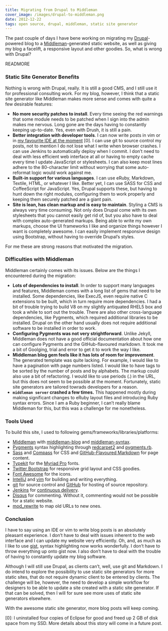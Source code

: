 ```yaml
---
title: Migrating from Drupal to Middleman
cover_image: /images/drupal-to-middleman.png
date: 2012-12-22
tags: open source, drupal, middleman, static site generator
---
```

The past couple of days I have bene working on migrating my
[Drupal](http://drupal.org)-powered blog to a
[Middleman](http://middlemanapp.com)-generated static website, as well as giving
my blog a facelift, a responsive layout and other goodies. So, what is wrong
with Drupal?

READMORE

### Static Site Generator Benefits

Nothing is wrong with Drupal, really. It is still a good CMS, and I still use
it for professional consulting work. For my blog, however, I think that a static
site generator like Middleman makes more sense and comes with quite a few
desirable features:

* **No more security patches to install**. Every time seeing the red warnings
  that some module needs to be patched when I sign into the admin makes me
  nervous. Long gone are the days having to constantly keeping up-to-date.
  Yes, even with Drush, it is still a pain.
* **Better integration with developer tools**. I can now write posts in vim or
  in [my favourite IDE at the moment](http://www.jetbrains.com/idea/) [0]. I can
  use git to source control my posts, not to mention I do not lose what I write
  when browser crashes. I can use Jenkins to automatically deploy when I commit.
  I don’t need to deal with less efficient web interface at all or having to
  empty cache every time I update JavaScript or stylesheets. I can also keep
  most lines adhere to the 80-character limit without worrying that some
  auto-reformat logic would work against me.
* **Built-in support for various languages**. I can use eRuby, Markdown,
  Textile, HTML, or whatever I like. Better yet, I can use SASS for CSS and
  CoffeeScript for JavaScript. Yes, Drupal supports these, but having to hunt
  down the right modules, configuring them to work properly and keeping them
  securely patched are a giant pain.
* **Site is lean, has clean markup and is easy to maintain**. Styling a CMS is
  always very time consuming. Not only does Drupal come with its own
  stylesheets that you cannot easily get rid of, but you also have to deal with
  complex auto-generated markups. Being able to write my own markups, choose the
  UI frameworks I like and organize things however I want is completely awesome.
  I can easily implement responsive design using Bootstrap, without having to
  override Drupal’s styles.

For me these are strong reasons that motivated the migration.

### Difficulties with Middleman

Middleman certainly comes with its issues. Below are the things I encountered
during the migration:

* **Lots of dependencies to install**. In order to support many languages and
  features, Middleman comes with a long list of gems that need to be installed.
  Some dependencies, like ExecJS, even require native C extensions to be built,
  which in turn require more dependencies. I had a bit of trouble trying to
  build V8 on my slightly antiquated RHEL5 box and took a while to sort out the
  trouble. There are also other cross-language dependencies, like Pygments,
  which required additional libraries to be installed. Drupal on the other hand
  usually does not require additional software to be installed in order to work.
* **Configuring Pygments was not very strightforward**. Unlike Jekyll, Middleman
  does not have a good official documentation about how one can configure
  Pygments and the GitHub-flavoured markdown. It took me a bit of Goolging,
  trial and error to get it to work the way I like.
* **Middleman blog gem feels like it has lots of room for improvement**. The
  generated template was quite lacking. For example, I would like to have a
  pagination with page numbers listed. I would like to have tags to be sorted by
  the number of posts and by alphabets. The markup could also use a bit of
  refactoring. I would like to use periods (.) in the URL, but this does not
  seem to be possible at the moment. Fortunately, static site generators are
  tailored towrads developers for a reason.
* **`middleman server` crashed a few times.** This happened mostly during making
  significant changes to eRuby layout files and introducing Ruby syntax errors.
  Since I am a Ruby beginner, I can’t really blame Middleman for this, but this
  was a challenge for me nonetheless.

### Tools Used

To build this site, I used to following gems/frameworks/libraries/platforms:

* [Middleman](http://middlemanapp.com) with
  [middleman-blog](https://github.com/middleman/middleman-blog) and
  [middleman-syntax](https://github.com/middleman/middleman-syntax).
* [Pygments](http://pygments.org) syntax highlighting through
  [redcarpet2](https://github.com/vmg/redcarpet) and
  [pygments.rb](https://github.com/tmm1/pygments.rb).
* [Sass](http://sass-lang.com) and [Compass](http://compass-style.org) for CSS
  and
  [GitHub-Flavoured Markdown](http://github.github.com/github-flavored-markdown/)
  for page content.
* [Typekit](https://typekit.com) for the
  [Myriad Pro](https://typekit.com/fonts/myriad-pro) fonts.
* [Twitter Bootstrap](http://twitter.github.com/bootstrap/) for responsive grid
  layout and  CSS goodies.
* [Font Awesome](http://fortawesome.github.com/Font-Awesome/) for the icons.
* [IntelliJ](http://www.jetbrains.com/idea/) and [vim](http://www.vim.org) for
  building and writing everything.
* [git](http://git-scm.com) for source control and [GitHub](https://github.com)
  for hosting of source repository.
* [Jenkins](http://jenkins-ci.org) for
  [continuous delivery](http://continuousdelivery.com).
* [Disqus](http://disqus.com) for commenting. Without it, commenting would not
  be possible for a static website.
* [mod_rewrite](http://httpd.apache.org/docs/current/mod/mod_rewrite.html) to
  map old URLs to new ones.

### Conclusion

I have to say using an IDE or vim to write blog posts is an absolutely pleasant
experience. I don’t have to deal with issues inherent to the web interface and
I can update my website very efficiently. Oh, and, as much as I like to use
[gist](https://gist.github.com), syntax highlighting now works wonderfully. I
don’t have to throw everything up onto gist now. I also don’t have to deal with
the trouble of having to constantly update my blog software.

Although I will still use Drupal, as clients can’t, well, use git and Markdown.
I do intend to explore the possibility to use static site generators for more
static sites, that do not require dynamic client to be entered by clients. The
challenge will be, however, the need to develop a simple workflow for designers
to be able to update a site created with a static site generator. If that can be
solved, then I will for sure see more uses of static site generators elsewhere.

With the awesome static site generator, more blog posts will keep coming.

[0]: I uninstalled four copies of Eclipse for good and freed up 2 GB of disk
     space from my SSD. More details about this story will come in a future
     post.
